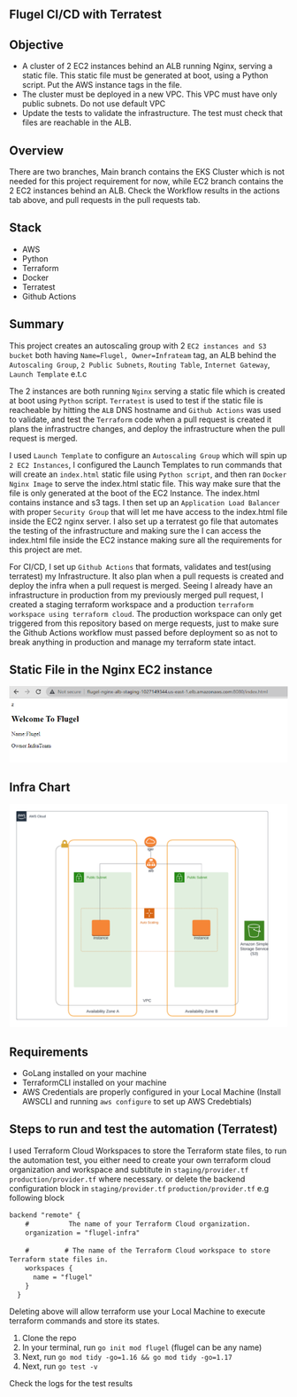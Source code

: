 ## Flugel CI/CD with Terratest
## Objective
* A cluster of 2 EC2 instances behind an ALB running Nginx, serving a static file. This static file must be generated at boot, using a      Python script. Put the AWS instance tags in the file.
* The cluster must be deployed in a new VPC. This VPC must have only public subnets. Do not use default VPC
* Update the tests to validate the infrastructure. The test must check that files are reachable in the ALB.

## Overview
There are two branches, Main branch contains the EKS Cluster which is not needed for this project requirement for now, while EC2 branch contains the 2 EC2 instances behind an ALB. Check the Workflow results in the actions tab above, and pull requests in the pull requests tab.

## Stack
* AWS
* Python
* Terraform
* Docker
* Terratest
* Github Actions


## Summary
 This project creates an autoscaling group with 2 `EC2 instances and S3 bucket` both having `Name=Flugel, Owner=Infrateam` tag, an ALB behind the `Autoscaling Group`, `2 Public Subnets`, `Routing Table`, `Internet Gateway`, `Launch Template` e.t.c
 
 The 2 instances are both running `Nginx` serving a static file which is created at boot using `Python` script. `Terratest` is used to test if the static file is reacheable by hitting the `ALB` DNS hostname and  `Github Actions` was used to validate, and test the `Terraform` code when a pull request is created it plans the infrastructre changes, and deploy the infrastructure when the pull request is merged.

 I used `Launch Template` to configure an `Autoscaling Group` which will spin up `2 EC2 Instances`, I configured the Launch Templates to run commands that will create an `index.html` static file using `Python script`, and then ran `Docker Nginx Image` to serve the index.html static file. This way make sure that the file is only generated at the boot of the EC2 Instance. The index.html contains instance and s3 tags.  I then set up an `Application Load Balancer` with proper `Security Group` that will let me have access to the index.html file inside the EC2 nginx server. I also set up a terratest go file that automates the testing of the infrastructure and making sure the I can access the index.html file inside the EC2 instance making sure all the requirements for this project are met.

 For CI/CD, I set up `Github Actions` that formats, validates and test(using terratest) my Infrastructure. It also plan when a pull requests is created and deploy the infra when a pull request is merged. Seeing I already have an infrastructure in production from my previously merged pull request, I created a staging terraform workspace and a production `terraform workspace using terraform cloud`. The production workspace can only get triggered from this repository based on merge requests, just to make sure the Github Actions workflow must passed before deployment so as not to break anything in production and manage my terraform state intact.  


## Static File in the Nginx EC2 instance

![static file](https://github.com/Bash-mocart/flugel/blob/ec2/staticfile.png)  


## Infra Chart
![infra_chart](https://github.com/Bash-mocart/flugel/blob/ec2/flugel.png)  

## Requirements
* GoLang installed on your machine
* TerraformCLI installed on your machine
* AWS Credentials are properly configured in your Local Machine (Install AWSCLI and running `aws configure` to set up AWS Credebtials) 

## Steps to run and test the automation (Terratest)

I used Terraform Cloud Workspaces to store the Terraform state files, to run the automation test, you either need to create your own terraform cloud organization and workspace and subtitute in `staging/provider.tf` `production/provider.tf` where necessary. or delete the backend configuration block in `staging/provider.tf` `production/provider.tf` e.g following block
```
backend "remote" {
    #          The name of your Terraform Cloud organization.
    organization = "flugel-infra"
    
    #         # The name of the Terraform Cloud workspace to store Terraform state files in.
    workspaces {
      name = "flugel"
    }
  }
```
Deleting above will allow terraform use your Local Machine to execute terraform commands and store its states.

1. Clone the repo
2. In your terminal, run `go init mod flugel` (flugel can be any name)
3. Next, run `go mod tidy -go=1.16 && go mod tidy -go=1.17`
3. Next, run `go test -v`


Check the logs for the test results
